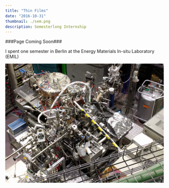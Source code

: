 ```yaml
---
title: "Thin Films"
date: "2016-10-31"
thumbnail: ./sem.png
description: Semesterlong Internship
---
```


###Page Coming Soon###

I spent one semester in Berlin at the Energy Materials In-situ Laboratory (EMIL)

<div class="kg-card kg-card-image">

![Beamline](./bessy.jpg)

</div>
